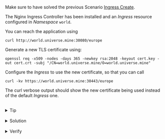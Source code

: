 
Make sure to have solved the previous Scenario [Ingress Create](https://killercoda.com/nginx-ingress/scenario/ingress-create).

The Nginx Ingress Controller has been installed and an *Ingress* resource configured in *Namespace* `world`.

You can reach the application using 

`curl http://world.universe.mine:30080/europe`

Generate a new TLS certificate using:

`openssl req -x509 -nodes -days 365 -newkey rsa:2048 -keyout cert.key -out cert.crt -subj "/CN=world.universe.mine/O=world.universe.mine"`

Configure the *Ingress* to use the new certificate, so that you can call

`curl -kv https://world.universe.mine:30443/europe`

The curl verbose output should show the new certificate being used instead of the default *Ingress* one.


<br>
<details><summary>Tip</summary>
<br>

First create a *Secret* using `k -n world create secret tls -h`

Then make the *Ingress* resource use it: `k -n world edit ing world`

</details>




<br>
<details><summary>Solution</summary>
<br>

First we generate the crt and key

<br>

```
openssl req -x509 -nodes -days 365 -newkey rsa:2048 -keyout cert.key -out cert.crt -subj "/CN=world.universe.mine/O=world.universe.mine"
```

<br>

Then we create a *Secret* from the generated files

<br>


```
kubectl -n world create secret tls ingress-tls --key cert.key --cert cert.crt
```

<br>

And finally we can make the *Ingress* use it

<br>

```
k -n world edit ing world
```

<br>

```yaml
apiVersion: networking.k8s.io/v1
kind: Ingress
metadata:
  name: world
  namespace: world
  annotations:
    nginx.ingress.kubernetes.io/ssl-redirect: "false"
    nginx.ingress.kubernetes.io/use-regex: "true"
    nginx.ingress.kubernetes.io/rewrite-target: /$1
spec:
  ingressClassName: nginx
  tls:                            # add
  - hosts:                        # add
    - world.universe.mine         # add
    secretName: ingress-tls       # add
  rules:
  - host: "world.universe.mine"
    http:
      paths:
      - path: /europe
        pathType: Prefix
        backend:
          service:
            name: europe
            port:
              number: 80
      - path: /asia
        pathType: Prefix
        backend:
          service:
            name: asia
            port:
              number: 80
```

</details>


<br>
<details><summary>Verify</summary>
<br>

```
curl -m1 -kvI https://world.universe.mine:30443/europe 2>&1 | grep subject | grep world.universe.mine
```

</details>
